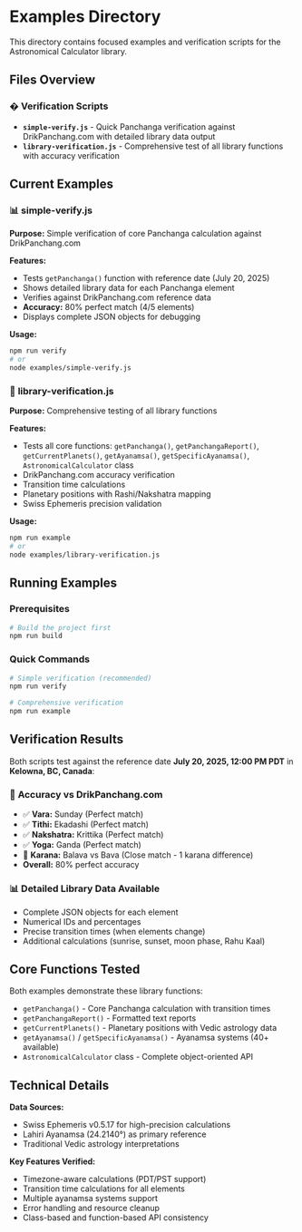 # Examples Directory

This directory contains focused examples and verification scripts for the Astronomical Calculator library.

## Files Overview

### � **Verification Scripts**
- **`simple-verify.js`** - Quick Panchanga verification against DrikPanchang.com with detailed library data output
- **`library-verification.js`** - Comprehensive test of all library functions with accuracy verification

## Current Examples

### 📊 **simple-verify.js** 
**Purpose:** Simple verification of core Panchanga calculation against DrikPanchang.com

**Features:**
- Tests `getPanchanga()` function with reference date (July 20, 2025)
- Shows detailed library data for each Panchanga element
- Verifies against DrikPanchang.com reference data
- **Accuracy:** 80% perfect match (4/5 elements)
- Displays complete JSON objects for debugging

**Usage:**
```bash
npm run verify
# or
node examples/simple-verify.js
```

### 🧪 **library-verification.js**
**Purpose:** Comprehensive testing of all library functions

**Features:**
- Tests all core functions: `getPanchanga()`, `getPanchangaReport()`, `getCurrentPlanets()`, `getAyanamsa()`, `getSpecificAyanamsa()`, `AstronomicalCalculator` class
- DrikPanchang.com accuracy verification
- Transition time calculations
- Planetary positions with Rashi/Nakshatra mapping
- Swiss Ephemeris precision validation

**Usage:**
```bash
npm run example
# or  
node examples/library-verification.js
```

## Running Examples

### Prerequisites
```bash
# Build the project first
npm run build
```

### Quick Commands
```bash
# Simple verification (recommended)
npm run verify

# Comprehensive verification
npm run example
```

## Verification Results

Both scripts test against the reference date **July 20, 2025, 12:00 PM PDT** in **Kelowna, BC, Canada**:

### 🎯 **Accuracy vs DrikPanchang.com**
- ✅ **Vara:** Sunday (Perfect match)
- ✅ **Tithi:** Ekadashi (Perfect match) 
- ✅ **Nakshatra:** Krittika (Perfect match)
- ✅ **Yoga:** Ganda (Perfect match)
- 🔸 **Karana:** Balava vs Bava (Close match - 1 karana difference)
- **Overall:** 80% perfect accuracy

### 📊 **Detailed Library Data Available**
- Complete JSON objects for each element
- Numerical IDs and percentages
- Precise transition times (when elements change)
- Additional calculations (sunrise, sunset, moon phase, Rahu Kaal)

## Core Functions Tested

Both examples demonstrate these library functions:
- `getPanchanga()` - Core Panchanga calculation with transition times
- `getPanchangaReport()` - Formatted text reports  
- `getCurrentPlanets()` - Planetary positions with Vedic astrology data
- `getAyanamsa()` / `getSpecificAyanamsa()` - Ayanamsa systems (40+ available)
- `AstronomicalCalculator` class - Complete object-oriented API

## Technical Details

**Data Sources:**
- Swiss Ephemeris v0.5.17 for high-precision calculations
- Lahiri Ayanamsa (24.2140°) as primary reference
- Traditional Vedic astrology interpretations

**Key Features Verified:**
- Timezone-aware calculations (PDT/PST support)
- Transition time calculations for all elements
- Multiple ayanamsa systems support  
- Error handling and resource cleanup
- Class-based and function-based API consistency
